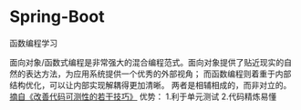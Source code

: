 # Spring-Boot
函数编程学习

面向对象/函数式编程是非常强大的混合编程范式。面向对象提供了贴近现实的自然的表达方法，为应用系统提供一个优秀的外部视角； 而函数编程则着重于内部结构优化，可以让内部实现解耦得更加清晰。 两者是相辅相成的，而非对立的。
[摘自《改善代码可测性的若干技巧》](http://www.cnblogs.com/lovesqcc/p/7898319.html)
优势：
1.利于单元测试
2.代码精炼易懂
